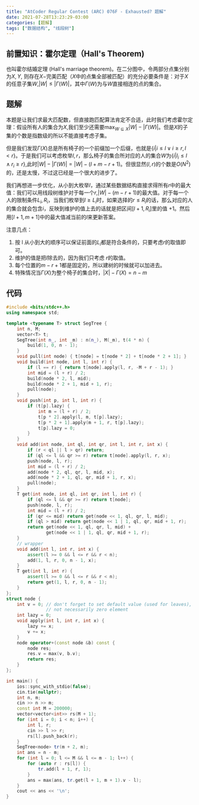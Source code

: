 ```yaml
---
title: "AtCoder Regular Contest (ARC) 076F - Exhausted? 题解"
date: 2021-07-28T13:23:29-03:00
categories: [题解]
tags: ["数据结构", "线段树"]
---
```




## 前置知识：霍尔定理（Hall's Theorem)

也叫霍尔结婚定理 (Hall's marriage theorem)。在二分图中，令两部分点集分别为$X, Y$, 则存在$X-$完美匹配（$X$中的点集全部被匹配）的充分必要条件是：对于$X$的任意子集$W$,$|W|\le|\Gamma(W)|$，其中$\Gamma(W)$为与$W$直接相连的点的集合。

## 题解

本题是让我们求最大匹配数，但直接跑匹配算法肯定不合适，此时我们考虑霍尔定理：假设所有人的集合为$X$,我们至少还需要$\max_{W\subseteq X}|W|-|\Gamma(W)|$。但是$X$的子集的个数是指数级的所以不能直接考虑子集。

但是我们发现$\Gamma(X)$总是所有椅子的一个前缀加一个后缀，也就是$\{i|i\le l\lor i\ge r, l<r\}$。于是我们可以考虑枚举$l, r$，那么椅子的集合所对应的人的集合$W$为$\{i|l_i\le l\land r_i\ge r\}$,此时$|W|-|\Gamma(W)|=|W| -(l+m-r+1)$。但很显然$(l, r)$的个数是$O(N^2)$的，还是太慢，不过这已经是一个很大的进步了。

我们再想进一步优化，从小到大枚举$l$，通过某些数据结构直接求得所有$r$中的最大值：我们可以用线段树维护对于每一个$r$,$|W|-(m-r+1)$的最大值。对于每一个人的限制条件$L_i, R_i$，当我们枚举到$l\ge L_i$时，如果选择的$r\le R_i$的话，那么对应的人的集合就会包含$i$，反映到维护的值上去的话就是把区间$[l+1, R_i]$里的值 +1。然后用$[l+1, m+1]$中的最大值减当前的$l$来更新答案。

注意几点：
1. 按 l 从小到大的顺序可以保证前面的$L_i$都是符合条件的，只要考虑$r$的取值即可。
2. 维护的值是把$l$除去的，因为我们只考虑 $r$的取值。
3. 每个位置的$m-r+1$都是固定的，所以建树的时候就可以加进去。
4. 特殊情况当$\Gamma(X)$为整个椅子的集合时，$|X|-\Gamma(X)=n-m$

## 代码

```cpp
#include <bits/stdc++.h>
using namespace std;

template <typename T> struct SegTree {
    int n, M;
    vector<T> t;
    SegTree(int n_, int _m) : n(n_), M(_m), t(4 * n) {
        build(1, 0, n - 1);
    }
    void pull(int node) { t[node] = t[node * 2] + t[node * 2 + 1]; }
    void build(int node, int l, int r) {
        if (l == r) { return t[node].apply(l, r, -M + r - 1); }
        int mid = (l + r) / 2;
        build(node * 2, l, mid);
        build(node * 2 + 1, mid + 1, r);
        pull(node);
    }
    void push(int p, int l, int r) {
        if (t[p].lazy) {
            int m = (l + r) / 2;
            t[p * 2].apply(l, m, t[p].lazy);
            t[p * 2 + 1].apply(m + 1, r, t[p].lazy);
            t[p].lazy = 0;
        }
    }
    void add(int node, int ql, int qr, int l, int r, int x) {
        if (r < ql || l > qr) return;
        if (ql <= l && qr >= r) return t[node].apply(l, r, x);
        push(node, l, r);
        int mid = (l + r) / 2;
        add(node * 2, ql, qr, l, mid, x);
        add(node * 2 + 1, ql, qr, mid + 1, r, x);
        pull(node);
    }
    T get(int node, int ql, int qr, int l, int r) {
        if (ql <= l && qr >= r) return t[node];
        push(node, l, r);
        int mid = (l + r) / 2;
        if (qr <= mid) return get(node << 1, ql, qr, l, mid);
        if (ql > mid) return get(node << 1 | 1, ql, qr, mid + 1, r);
        return get(node << 1, ql, qr, l, mid) +
               get(node << 1 | 1, ql, qr, mid + 1, r);
    }
    // wrapper
    void add(int l, int r, int x) {
        assert(l >= 0 && l <= r && r < n);
        add(1, l, r, 0, n - 1, x);
    }
    T get(int l, int r) {
        assert(l >= 0 && l <= r && r < n);
        return get(1, l, r, 0, n - 1);
    }
};
struct node {
    int v = 0; // don't forget to set default value (used for leaves),
               // not necessarily zero element
    int lazy = 0;
    void apply(int l, int r, int x) {
        lazy += x;
        v += x;
    }
    node operator+(const node &b) const {
        node res;
        res.v = max(v, b.v);
        return res;
    }
};

int main() {
    ios::sync_with_stdio(false);
    cin.tie(nullptr);
    int n, m;
    cin >> n >> m;
    const int M = 200000;
    vector<vector<int>> rs(M + 1);
    for (int i = 0; i < n; i++) {
        int l, r;
        cin >> l >> r;
        rs[l].push_back(r);
    }
    SegTree<node> tr(m + 2, m);
    int ans = n - m;
    for (int l = 0; l <= M && l <= m - 1; l++) {
        for (auto r : rs[l]) {
            tr.add(l + 1, r, 1);
        }
        ans = max(ans, tr.get(l + 1, m + 1).v - l);
    }
    cout << ans << '\n';
}
```
